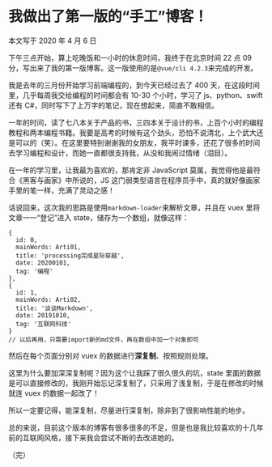 # 我做出了第一版的“手工”博客！

本文写于 2020 年 4 月 6 日

下午三点开始，算上吃晚饭和一小时的休息时间，我终于在北京时间 22 点 09 分，写出来了我的第一版博客。这一版使用的是`@vue/cli 4.2.3`来完成的开发。

我是去年的三月份开始学习前端编程的，到今天已经过去了 400 天，在这段时间里，几乎每周我交给编程的时间都会有 10-30 个小时，学习了 js、python、swift 还有 C#，同时写下了上万字的笔记，现在想起来，简直不敢相信。

一年的时间，读了七八本关于产品的书，三四本关于设计的书，上百个小时的编程教程和两本编程书籍。我要是高考的时候有这个劲头，恐怕不说清北，上个武大还是可以的（笑）。在这里要特别谢谢我的女朋友，我平时课多，还花了很多的时间去学习编程和设计，而她一直都很支持我，从没和我闹过情绪（泪目）。

在一年的学习里，让我最为喜欢的，那肯定非 JavaScript 莫属，我觉得他是最符合《黑客与画家》中所说的，JS 这门弱类型语言在程序员手中，真的就好像画家手里的笔一样，充满了灵动之感！

话说回来，这次我的思路是使用`markdown-loader`来解析文章，并且在 vuex 里将文章一一“登记”进入 state，储存为一个数组，就像这样：

    {
      id: 0,
      mainWords: Arti01,
      title: 'processing完成星际穿越',
      date: 20200101,
      tag: '编程'
    },
    {
      id: 1,
      mainWords: Arti02,
      title: '谈谈Markdown',
      date: 20191010,
      tag: '互联网科技'
    }
    // 以后再用，只需要import新的md文件，再在数组中加一个对象即可

然后在每个页面分别对 vuex 的数据进行**深复制**、按照规则处理。

这里为什么要加深深复制呢？因为这个让我踩了很久很久的坑，state 里面的数据是可以直接修改的，我刚开始忘记深复制了，只采用了浅复制，于是在修改的时候就连 vuex 的数据一起改了！

所以一定要记得，能深复制，尽量进行深复制，除非到了很影响性能的地步。

总的来说，目前这个版本的博客有很多很多的不足，但是也是我比较喜欢的十几年前的互联网风格，接下来我会尝试不断的去改进她的。

（完）
